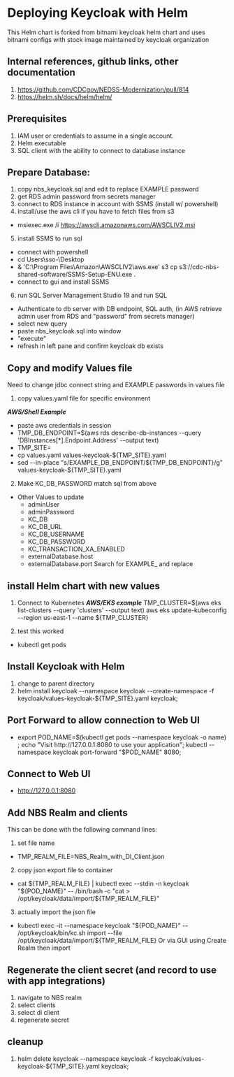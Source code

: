# Deploying Keycloak with Helm

This Helm chart is forked from bitnami keycloak helm chart
and uses bitnami configs with stock image maintained by keycloak
organization


## Internal references, github links, other documentation
1. https://github.com/CDCgov/NEDSS-Modernization/pull/814
2. https://helm.sh/docs/helm/helm/

## Prerequisites

1. IAM user or credentials to assume in a single account.
2. Helm executable
3. SQL client with the ability to connect to database instance

## Prepare Database:

1. copy nbs_keycloak.sql and edit to replace EXAMPLE password 
2. get RDS admin password from secrets manager 
3. connect to RDS instance in account with SSMS (install w/ powershell) 
4. install/use the aws cli if you have to fetch files from s3 
* msiexec.exe /i https://awscli.amazonaws.com/AWSCLIV2.msi 
5. install SSMS to run sql
* connect with powershell
* cd Users\sso-<username>\Desktop
* & 'C:\Program Files\Amazon\AWSCLIV2\aws.exe' s3 cp s3://cdc-nbs-shared-software/SSMS-Setup-ENU.exe .
* connect to gui and install SSMS
6. run SQL Server Management Studio 19 and run SQL
* Authenticate to db server with DB endpoint, SQL auth, (in AWS retrieve
  admin user from RDS and "password" from secrets manager)
* select new query
* paste nbs_keycloak.sql into window
* "execute" 
* refresh in left pane and confirm keycloak db exists

## Copy and modify Values file
Need to change jdbc connect string and EXAMPLE passwords in values file
1. copy values.yaml file for specific environment

***AWS/Shell Example***
* paste aws credentials in session
* TMP_DB_ENDPOINT=$(aws rds describe-db-instances --query 'DBInstances[*].Endpoint.Address' --output text)
* TMP_SITE=<sitename>
* cp values.yaml values-keycloak-${TMP_SITE}.yaml
* sed --in-place "s/EXAMPLE_DB_ENDPOINT/${TMP_DB_ENDPOINT}/g" values-keycloak-${TMP_SITE}.yaml
2. Make KC_DB_PASSWORD match sql from above
* Other Values to update
  *   adminUser
  *   adminPassword
  *   KC_DB
  *   KC_DB_URL
  *   KC_DB_USERNAME
  *   KC_DB_PASSWORD
  *   KC_TRANSACTION_XA_ENABLED 
  *   externalDatabase.host
  *   externalDatabase.port
Search for EXAMPLE_ and replace

## install Helm chart with new values
1. Connect to Kubernetes
***AWS/EKS example***
TMP_CLUSTER=$(aws eks list-clusters --query 'clusters' --output text)
aws eks update-kubeconfig --region us-east-1 --name ${TMP_CLUSTER}

2. test this worked
* kubectl get pods

## Install Keycloak with Helm

1. change to parent directory
2. helm install keycloak --namespace keycloak --create-namespace -f keycloak/values-keycloak-${TMP_SITE}.yaml keycloak;  

## Port Forward to allow connection to Web UI
* export POD_NAME=$(kubectl get pods --namespace keycloak -o name) ; echo "Visit http://127.0.0.1:8080 to use your application"; kubectl --namespace keycloak port-forward "$POD_NAME" 8080;

## Connect to Web UI
* http://127.0.0.1:8080

## Add NBS Realm and clients
This can be done with the following command lines:
1. set file name
* TMP_REALM_FILE=NBS_Realm_with_DI_Client.json
2. copy json export file to container
* cat ${TMP_REALM_FILE} | kubectl exec --stdin -n keycloak "${POD_NAME}" -- /bin/bash -c "cat > /opt/keycloak/data/import/${TMP_REALM_FILE}" 
3. actually import the json file
* kubectl exec -it --namespace keycloak "${POD_NAME}" -- /opt/keycloak/bin/kc.sh  import --file /opt/keycloak/data/import/${TMP_REALM_FILE} 
Or via GUI using Create Realm then import

## Regenerate the client secret (and record to use with app integrations)
1. navigate to NBS realm
2. select clients
3. select di client
4. regenerate secret

## cleanup
1. helm delete keycloak --namespace keycloak -f keycloak/values-keycloak-${TMP_SITE}.yaml keycloak;  


